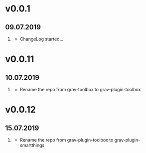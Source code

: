 # v0.0.1
## 09.07.2019

1. [](#new)
    * ChangeLog started...
    
# v0.0.11
## 10.07.2019

1. [](#changed)
    * Rename the repo from grav-toolbox to grav-plugin-toolbox
    
# v0.0.12
## 15.07.2019

1. [](#changed)
    * Rename the repo from grav-plugin-toolbox to grav-plugin-smartthings

